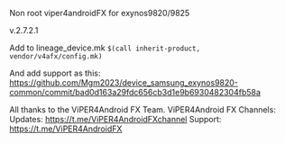 Non root viper4androidFX for exynos9820/9825

v.2.7.2.1

Add to lineage_device.mk
```$(call inherit-product, vendor/v4afx/config.mk)```

And add support as this:
https://github.com/Mgm2023/device_samsung_exynos9820-common/commit/bad0d163a29fdc656cb3d1e9b6930482304fb58a

All thanks to the ViPER4Android FX Team.
ViPER4Android FX Channels:
Updates: https://t.me/ViPER4AndroidFXchannel
Support: https://t.me/ViPER4AndroidFX
